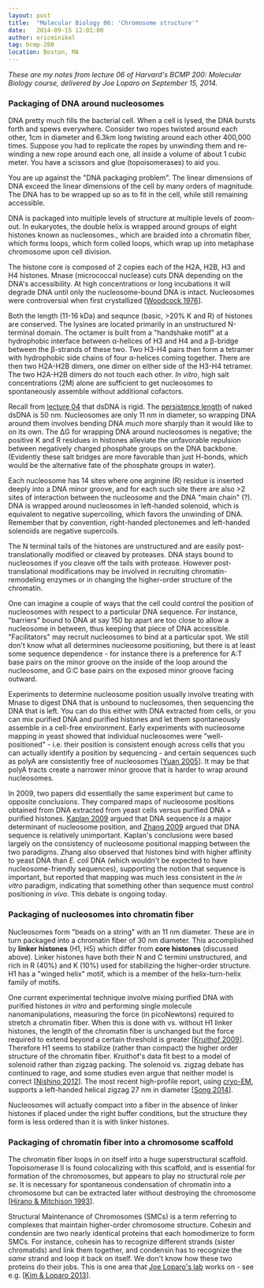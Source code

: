 ```yaml
---
layout: post
title:  "Molecular Biology 06: 'Chromosome structure'"
date:   2014-09-15 12:01:00
author: ericminikel
tag: bcmp-200
location: Boston, MA
---
```


*These are my notes from lecture 06 of Harvard's BCMP 200: Molecular Biology course, delivered by Joe Loparo on September 15, 2014.*

### Packaging of DNA around nucleosomes

DNA pretty much fills the bacterial cell. When a cell is lysed, the DNA bursts forth and spews everywhere. Consider two ropes twisted around each other, 1cm in diameter and 6.3km long twisting around each other 400,000 times. Suppose you had to replicate the ropes by unwinding them and re-winding a new rope around each one, all inside a volume of about 1 cubic meter. You have a scissors and glue (topoisomerases) to aid you.

You are up against the "DNA packaging problem". The linear dimensions of DNA exceed the linear dimensions of the cell by many orders of magnitude. The DNA has to be wrapped up so as to fit in the cell, while still remaining accessible.

DNA is packaged into multiple levels of structure at multiple levels of zoom-out. In eukaryotes, the double helix is wrapped around groups of eight histones known as nucleosomes., which are braided into a chromatin fiber, which forms loops, which form coiled loops, which wrap up into metaphase chromosome upon cell division.

The histone core is composed of 2 copies each of the H2A, H2B, H3 and H4 histones. Mnase (micrococcal nuclease) cuts DNA depending on the DNA's accessibility. At high concentrations or long incubations it will degrade DNA until only the nucleosome-bound DNA is intact. Nucleosomes were controversial when first crystallized [[Woodcock 1976]].

Both the length (11-16 kDa) and sequnce (basic, >20% K and R) of histones are conserved. The lysines are located primarily in an unstructured N-terminal domain. The octamer is built from a "handshake motif" at a hydrophobic interface between &alpha;-helices of H3 and H4 and a &beta;-bridge between the &beta;-strands of these two. Two H3-H4 pairs then form a tetramer with hydrophobic side chains of four &alpha;-helices coming together. There are then two H2A-H2B dimers, one dimer on either side of the H3-H4 tetramer. The two H2A-H2B dimers do not touch each other. *In vitro*, high salt concentrations (2M) alone are sufficient to get nucleosomes to spontaneously assemble without additional cofactors.

Recall from [lecture 04](/2014/09/10/molecular-biology-04) that dsDNA is rigid. The [persistence length](http://en.wikipedia.org/wiki/Persistence_length) of naked dsDNA is 50 nm. Nucleosomes are only 11 nm in diameter, so wrapping DNA around them involves bending DNA *much* more sharply than it would like to on its own. The &Delta;G for wrapping DNA around nucleosomes is negative; the positive K and R residues in histones alleviate the unfavorable repulsion between negatively charged phosphate groups on the DNA backbone. (Evidently these salt bridges are more favorable than just H-bonds, which would be the alternative fate of the phosphate groups in water). 

Each nucleosome has 14 sites where one arginine (R) residue is inserted deeply into a DNA minor groove, and for each such site there are also >2 sites of interaction between the nucleosome and the DNA "main chain" (?). DNA is wrapped around nucleosomes in left-handed solenoid, which is equivalent to negative supercoiling, which favors the unwinding of DNA. Remember that by convention, right-handed plectonemes and left-handed solenoids are negative supercoils.

The N terminal tails of the histones are unstructured and are easily post-translationally modified or cleaved by proteases. DNA stays bound to nucleosomes if you cleave off the tails with protease. However post-translational modifications may be involved in recruiting chromatin-remodeling enzymes or in changing the higher-order structure of the chromatin.

One can imagine a couple of ways that the cell could control the position of nucleosomes with respect to a particular DNA sequence. For instance, "barriers" bound to DNA at say 150 bp apart are too close to allow a nucleosome in between, thus keeping that piece of DNA accessible. "Facilitators" may recruit nucleosomes to bind at a particular spot. We still don't know what all determines nucleosome positioning, but there is at least some sequence dependence - for instance there is a preference for A:T base pairs on the minor groove on the inside of the loop around the nucleosome, and G:C base pairs on the exposed minor groove facing outward.

Experiments to determine nucleosome position usually involve treating with Mnase to digest DNA that is unbound to nucleosomes, then sequencing the DNA that is left. You can do this either with DNA extracted from cells, or you can mix purified DNA and purified histones and let them spontaneously assemble in a cell-free environment. Early experiments with nucleosome mapping in yeast showed that individual nucleosomes were "well-positioned" - i.e. their position is consistent enough across cells that you can actually identify a position by sequencing - and certain sequences such as polyA are consistently free of nucleosomes [[Yuan 2005]]. It may be that polyA tracts create a narrower minor groove that is harder to wrap around nucleosomes.

In 2009, two papers did essentially the same experiment but came to opposite conclusions. They compared maps of nucleosome positions obtained from DNA extracted from yeast cells versus purified DNA + purified histones. [Kaplan 2009] argued that DNA sequence *is* a major determinant of nucleosome position, and [Zhang 2009] argued that DNA sequence is relatively unimportant. Kaplan's conclusions were based largely on the consistency of nucleosome positional mapping between the two paradigms. Zhang also observed that histones bind with higher affinity to yeast DNA than *E. coli* DNA (which wouldn't be expected to have nucleosome-friendly sequences), supporting the notion that sequence is important, but reported that mapping was much less consistent in the *in vitro* paradigm, indicating that something other than sequence must control positioning *in vivo*. This debate is ongoing today.

### Packaging of nucleosomes into chromatin fiber

Nucleosomes form "beads on a string" with an 11 nm diameter. These are in turn packaged into a chromatin fiber of 30 nm diameter. This accomplished by **linker histones** (H1, H5) which differ from **core histones** (discussed above). Linker histones have both their N and C termini unstructured, and rich in R (40%) and K (10%) used for stabilizing the higher-order structure. H1 has a "winged helix" motif, which is a member of the helix-turn-helix family of motifs.

One current experimental technique involve mixing purified DNA with purified histones *in vitro* and performing single molecule nanomanipulations, measuring the force (in picoNewtons) required to stretch a chromatin fiber. When this is done with vs. without H1 linker histones, the length of the chromatin fiber is unchanged but the force required to extend beyond a certain threshold is greater [[Kruithof 2009]]. Therefore H1 seems to stabilize (rather than compact) the higher order structure of the chromatin fiber. Kruithof's data fit best to a model of solenoid rather than zigzag packing. The solenoid vs. zigzag debate has continued to rage, and some studies even argue that neither model is correct [[Nishino 2012]]. The most recent high-profile report, using [cryo-EM](http://en.wikipedia.org/wiki/Cryo-electron_microscopy), supports a left-handed helical zigzag 27 nm in diameter [[Song 2014]].

Nucleosomes will actually compact into a fiber in the absence of linker histones if placed under the right buffer conditions, but the structure they form is less ordered than it is with linker histones.

### Packaging of chromatin fiber into a chromosome scaffold

The chromatin fiber loops in on itself into a huge superstructural scaffold. Topoisomerase II is found colocalizing with this scaffold, and is essential for formation of the chromosomes, but appears to play no structural role *per se*. It is necessary for spontaneous condensation of chromatin into a chromosome but can be extracted later without destroying the chromosome [[Hirano & Mitchison 1993]].

Structural Maintenance of Chromosomes (SMCs) is a term referring to complexes that maintain higher-order chromosome structure. Cohesin and condensin are two nearly identical proteins that each homodimerize to form SMCs. For instance, cohesin has to recognize different strands (sister chromatids) and link them together, and condensin has to recognize the *same* strand and loop it back on itself. We don't know how these two proteins do their jobs. This is one area that [Joe Loparo's lab](https://loparo.hms.harvard.edu/research) works on - see e.g. [[Kim & Loparo 2013](http://dx.doi.org/10.1016/j.bpj.2012.11.254)].

[Woodcock 1976]: http://www.ncbi.nlm.nih.gov/pubmed/812708 "Woodcock CL, Safer JP, Stanchfield JE. Structural repeating units in chromatin. I. Evidence for their general occurrence. Exp Cell Res. 1976 Jan;97:101-10. PubMed PMID: 812708."

[Yuan 2005]: http://www.ncbi.nlm.nih.gov/pubmed/15961632 "Yuan GC, Liu YJ, Dion MF, Slack MD, Wu LF, Altschuler SJ, Rando OJ. Genome-scale identification of nucleosome positions in S. cerevisiae. Science. 2005 Jul 22;309(5734):626-30. Epub 2005 Jun 16. PubMed PMID: 15961632."

[Kaplan 2009]: http://www.ncbi.nlm.nih.gov/pubmed/19092803 "Kaplan N, Moore IK, Fondufe-Mittendorf Y, Gossett AJ, Tillo D, Field Y, LeProust EM, Hughes TR, Lieb JD, Widom J, Segal E. The DNA-encoded nucleosome organization of a eukaryotic genome. Nature. 2009 Mar 19;458(7236):362-6. doi: 10.1038/nature07667. Epub 2008 Dec 17. PubMed PMID: 19092803; PubMed Central PMCID: PMC2658732."

[Zhang 2009]: http://www.ncbi.nlm.nih.gov/pubmed/19620965 "Zhang Y, Moqtaderi Z, Rattner BP, Euskirchen G, Snyder M, Kadonaga JT, Liu XS, Struhl K. Intrinsic histone-DNA interactions are not the major determinant of nucleosome positions in vivo. Nat Struct Mol Biol. 2009 Aug;16(8):847-52. doi: 10.1038/nsmb.1636. Epub 2009 Jul 20. PubMed PMID: 19620965; PubMed Central PMCID: PMC2823114."

[Kruithof 2009]: http://www.ncbi.nlm.nih.gov/pubmed/19377481 "Kruithof M, Chien FT, Routh A, Logie C, Rhodes D, van Noort J. Single-molecule force spectroscopy reveals a highly compliant helical folding for the 30-nm chromatin fiber. Nat Struct Mol Biol. 2009 May;16(5):534-40. doi: 10.1038/nsmb.1590. Epub 2009 Apr 19. PubMed PMID: 19377481."

[Nishino 2012]: http://www.ncbi.nlm.nih.gov/pubmed/22343941 "Nishino Y, Eltsov M, Joti Y, Ito K, Takata H, Takahashi Y, Hihara S, Frangakis AS, Imamoto N, Ishikawa T, Maeshima K. Human mitotic chromosomes consist predominantly of irregularly folded nucleosome fibres without a 30-nm chromatin structure. EMBO J. 2012 Apr 4;31(7):1644-53. doi: 10.1038/emboj.2012.35. Epub 2012 Feb 17. PubMed PMID: 22343941; PubMed Central PMCID: PMC3321210."

[Song 2014]: http://www.ncbi.nlm.nih.gov/pubmed/24763583 "Song F, Chen P, Sun D, Wang M, Dong L, Liang D, Xu RM, Zhu P, Li G. Cryo-EM study of the chromatin fiber reveals a double helix twisted by tetranucleosomal units. Science. 2014 Apr 25;344(6182):376-80. doi: 10.1126/science.1251413. PubMed PMID: 24763583."

[Hirano & Mitchison 1993]: http://www.ncbi.nlm.nih.gov/pubmed/8381118 "Hirano T, Mitchison TJ. Topoisomerase II does not play a scaffolding role in the organization of mitotic chromosomes assembled in Xenopus egg extracts. J Cell Biol. 1993 Feb;120(3):601-12. PubMed PMID: 8381118; PubMed Central PMCID: PMC2119547."
